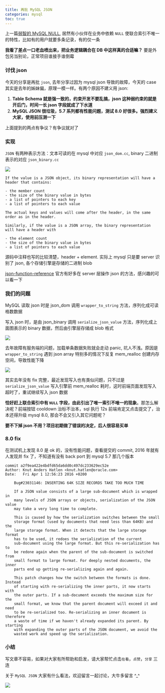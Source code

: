 ```yaml
---
title: 再批 MySQL JSON
categories: mysql
toc: true
---
```


上一篇[弱智的 MySQL NULL](https://mp.weixin.qq.com/s/hmro3mAmEWDgpanH3DsPpQ), 居然有小伙伴在业务中依赖 `NULL` 使联合索引不唯一的特性，比如有的用户就要多条记录，有的仅一条

**我看了差点一口老血喷出来，把业务逻辑耦合在 DB 中这样真的合适嘛？** 要是外包另当别论，正常项目谁接手谁倒霉

### 讨伐 json
今天的分享是再批 `json`, 去年分享过因为 mysql json 导致的故障，今天的 case 其实是去年的姊妹偏，原理一模一样。有两个原因不建义用 json:

1. **Table Schema 就是强一致的，约束开发不要乱搞，json 这种弱约束的就是开后门，时间一长 json 字段就成了下水道**
2. **MySQL JSON 很垃圾，5.7 系列都有性能问题，测试 8.0 好很多。强烈建义大家，使用前压测一下**

上面提到的两点有争议？有争议就对了
### 实现
`JSON` 有两种表示方法：文本可读的在 mysql 中对应 `json_dom.cc`, binary 二进制表示的对应 `json_binary.cc`

![](https://gitee.com/dongzerun/images/raw/master/img/json-objects.png)

```
If the value is a JSON object, its binary representation will have a
header that contains:

- the member count
- the size of the binary value in bytes
- a list of pointers to each key
- a list of pointers to each value

The actual keys and values will come after the header, in the same
order as in the header.

Similarly, if the value is a JSON array, the binary representation
will have a header with

- the element count
- the size of the binary value in bytes
- a list of pointers to each value
```
源码中注释也写的比较清楚，header + element. 实际上 mysql 只是要 server 识别了 json, 各个存储引擎是存储的二进制 blob

[json-function-reference](https://dev.mysql.com/doc/refman/5.7/en/json-function-reference.html, "json-function-reference") 官方有好多在 server 层操作 json 的方法，感兴趣的可以看一下
### 我们的问题
MySQL 读取 json 时是 json_dom 调用 `wrapper_to_string` 方法，序列化成可读格数数据

写入 json 时，是由 json_binary 调用 `serialize_json_value` 方法，序列化成上面图表示的 binary 数据，然后由引擎层存储成 blob 格式

![](https://gitee.com/dongzerun/images/raw/master/img/wrappeertostring2.jpg)

去年故障有服务端的问题，加载单条数据失败就会走动 panic, 坑人不浅。原因是 `wrapper_to_string` 遇到 json array 特别多的情况下反复 mem_realloc 创建内存空间，导致性能下降

![](https://gitee.com/dongzerun/images/raw/master/img/json-binary2.jpg)

其实去年没有 fix 完整，最近发现写入也有类似问题，只不过是 `serialize_json_value` 写入引擎前 mem_realloc 耗时，这时前端页面发现写入超时了，重试继续写入 json 数据

**恰好赶上联合索引中有 `NULL` 字段，由此引出了唯一索引不唯一的现象**。那怎么解决呢？前端按钮 cooldown 治标不治本，sql 执行 12s 前端肯定又点击提交了，治本还得升级 mysql 8.0, 那会不会又引入其它问题呢？

**要不下掉 json 不用？项目初期做了错误的决定，后人很容易买单**
### 8.0 fix
在测试机上发现 8.0 是 ok 的，没有性能问题，查看提交的 commit, 2016 年就有人发现并 fix 了，不知道有没有 back port 到 mysql 5.7 那几个版本
```
commit a2f9ea422e4bdfd65da6dd0c497dc233629ec52e
Author: Knut Anders Hatlen <knut.hatlen@oracle.com>
Date:   Fri Apr 1 12:56:23 2016 +0200

    Bug#23031146: INSERTING 64K SIZE RECORDS TAKE TOO MUCH TIME

    If a JSON value consists of a large sub-document which is wrapped in
    many levels of JSON arrays or objects, serialization of the JSON value
    may take a very long time to complete.

    This is caused by how the serialization switches between the small
    storage format (used by documents that need less than 64KB) and the
    large storage format. When it detects that the large storage format
    has to be used, it redoes the serialization of the current
    sub-document using the large format. But this re-serialization has to
    be redone again when the parent of the sub-document is switched from
    small format to large format. For deeply nested documents, the inner
    parts end up getting re-serializing again and again.

    This patch changes how the switch between the formats is done. Instead
    of starting with re-serializing the inner parts, it now starts with
    the outer parts. If a sub-document exceeds the maximum size for the
    small format, we know that the parent document will exceed it and need
    to be re-serialized too. Re-serializing an inner document is therefore
    a waste of time if we haven't already expanded its parent. By starting
    with expanding the outer parts of the JSON document, we avoid the
    wasted work and speed up the serialization.
```
### 小结
写文章不容易，如果对大家有所帮助和启发，请大家帮忙点击`在看`，`点赞`，`分享` 三连

关于 `MySQL JSON` 大家有什么看法，欢迎留言一起讨论，大牛多留言 ^_^

![](https://gitee.com/dongzerun/images/raw/master/img/dongzerun-weixin-code.png)